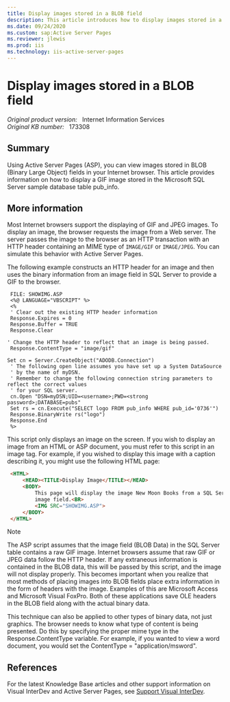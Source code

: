 ```yaml
---
title: Display images stored in a BLOB field
description: This article introduces how to display images stored in a BLOB field.
ms.date: 09/24/2020
ms.custom: sap:Active Server Pages
ms.reviewer: jlewis
ms.prod: iis
ms.technology: iis-active-server-pages
---
```

# Display images stored in a BLOB field

_Original product version:_ &nbsp; Internet Information Services  
_Original KB number:_ &nbsp; 173308

## Summary

Using Active Server Pages (ASP), you can view images stored in BLOB (Binary Large Object) fields in your Internet browser. This article provides information on how to display a GIF image stored in the Microsoft SQL Server sample database table pub_info.

## More information

Most Internet browsers support the displaying of GIF and JPEG images. To display an image, the browser requests the image from a Web server. The server passes the image to the browser as an HTTP transaction with an HTTP header containing an MIME type of `IMAGE/GIF` or `IMAGE/JPEG`. You can simulate this behavior with Active Server Pages.

The following example constructs an HTTP header for an image and then uses the binary information from an image field in SQL Server to provide a GIF to the browser.

```vbscript
 FILE: SHOWIMG.ASP
 <%@ LANGUAGE="VBSCRIPT" %>
 <%
 ' Clear out the existing HTTP header information
 Response.Expires = 0
 Response.Buffer = TRUE
 Response.Clear

' Change the HTTP header to reflect that an image is being passed.
 Response.ContentType = "image/gif"

Set cn = Server.CreateObject("ADODB.Connection")
 ' The following open line assumes you have set up a System DataSource
 ' by the name of myDSN.
 ' Remember to change the following connection string parameters to reflect the correct values
 ' for your SQL server.
 cn.Open "DSN=myDSN;UID=<username>;PWD=<strong password>;DATABASE=pubs"
 Set rs = cn.Execute("SELECT logo FROM pub_info WHERE pub_id='0736'")
 Response.BinaryWrite rs("logo")
 Response.End
 %>
```

This script only displays an image on the screen. If you wish to display an image from an HTML or ASP document, you must refer to this script in an image tag. For example, if you wished to display this image with a caption describing it, you might use the following HTML page:

```html
 <HTML>
     <HEAD><TITLE>Display Image</TITLE></HEAD>
     <BODY>
         This page will display the image New Moon Books from a SQL Server
         image field.<BR>
         <IMG SRC="SHOWIMG.ASP">
     </BODY>
 </HTML>
```

> [!NOTE]
> The ASP script assumes that the image field (BLOB Data) in the SQL Server table contains a raw GIF image. Internet browsers assume that raw GIF or JPEG data follow the HTTP header. If any extraneous information is contained in the BLOB data, this will be passed by this script, and the image will not display properly. This becomes important when you realize that most methods of placing images into BLOB fields place extra information in the form of headers with the image. Examples of this are Microsoft Access and Microsoft Visual FoxPro. Both of these applications save OLE headers in the BLOB field along with the actual binary data.

This technique can also be applied to other types of binary data, not just graphics. The browser needs to know what type of content is being presented. Do this by specifying the proper mime type in the Response.ContentType variable. For example, if you wanted to view a word document, you would set the ContentType = "application/msword".

## References

For the latest Knowledge Base articles and other support information on Visual InterDev and Active Server Pages, see [Support Visual InterDev](https://support.microsoft.com/search/results?query=vinterdev&isEnrichedQuery=false).
